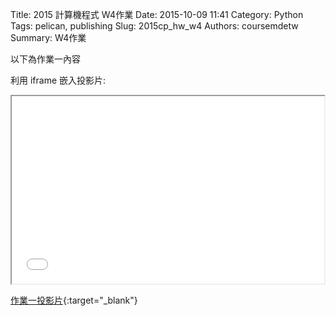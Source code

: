 Title: 2015 計算機程式 W4作業
Date: 2015-10-09 11:41
Category: Python
Tags: pelican, publishing
Slug: 2015cp_hw_w4
Authors: coursemdetw
Summary: W4作業

以下為作業一內容

利用 iframe 嵌入投影片:

<iframe src="40423141_cp_w4_p.html" width="500" height="300"></iframe>

[作業一投影片](40423141_cp_w4_p.html){:target="_blank"}


 